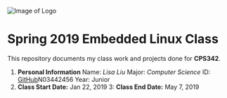 ![Image of Logo](https://www.newpaltz.edu/media/identity/logos/newpaltzlogo.jpg)
# Spring 2019 Embedded Linux Class

This repository documents my class work and projects done for **CPS342**.

1. **Personal Information**
  Name: *Lisa Liu*
  Major: *Computer Science*
  ID: [GitHub](http://github.com/N03442456)N03442456
  Year: Junior
2. **Class Start Date:** Jan 22, 2019
3: **Class End Date:** May 7, 2019
